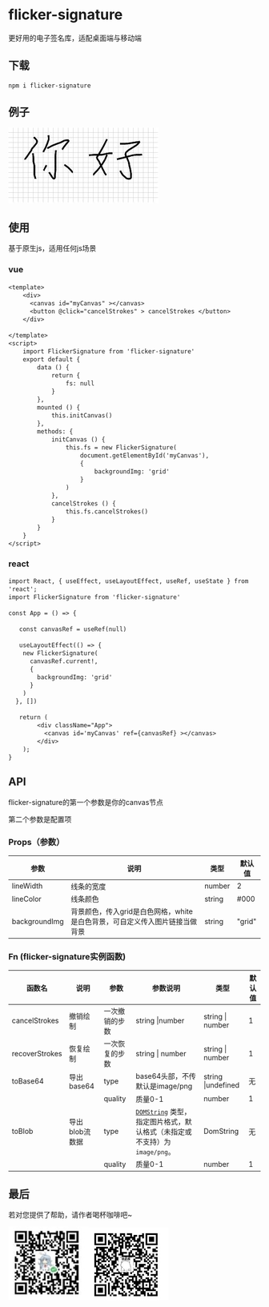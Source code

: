 # flicker-signature
更好用的电子签名库，适配桌面端与移动端

## 下载

```
npm i flicker-signature
```

## 例子

![](./assets/exaple.jpg)

## 使用

基于原生js，适用任何js场景

### vue

```vue
<template>
	<div>
      <canvas id="myCanvas" ></canvas>
      <button @click="cancelStrokes" > cancelStrokes </button>
    </div>

</template>
<script>
    import FlickerSignature from 'flicker-signature'
	export default {
        data () {
            return {
                fs: null
            }
        },
        mounted () {
            this.initCanvas()
        },
        methods: {
            initCanvas () {
                this.fs = new FlickerSignature(
                	document.getElementById('myCanvas'),
           			{
                    	backgroundImg: 'grid'
                  	}
                )
            },
            cancelStrokes () {
                this.fs.cancelStrokes()
            }
        }
    }
</script>
```

### react

```react
import React, { useEffect, useLayoutEffect, useRef, useState } from 'react';
import FlickerSignature from 'flicker-signature'

const App = () => {
   
   const canvasRef = useRef(null)
  	
   useLayoutEffect(() => {
    new FlickerSignature(
      canvasRef.current!,
      {
        backgroundImg: 'grid'
      }
    )
  }, [])
   
   return (
        <div className="App">
          <canvas id='myCanvas' ref={canvasRef} ></canvas>
        </div>
  	);
}
```



## API

flicker-signature的第一个参数是你的canvas节点

第二个参数是配置项

### Props（参数）

| 参数          | 说明                                                         | 类型   | 默认值 |
| ------------- | ------------------------------------------------------------ | ------ | ------ |
| lineWidth     | 线条的宽度                                                   | number | 2      |
| lineColor     | 线条颜色                                                     | string | #000   |
| backgroundImg | 背景颜色，传入grid是白色网格，white是白色背景，可自定义传入图片链接当做背景 | string | "grid" |

### Fn (flicker-signature实例函数)

| 函数名         | 说明           | 参数           | 参数说明                                                     | 类型               | 默认值 |
| -------------- | -------------- | -------------- | ------------------------------------------------------------ | ------------------ | ------ |
| cancelStrokes  | 撤销绘制       | 一次撤销的步数 | string \|number                                              | string \| number   | 1      |
| recoverStrokes | 恢复绘制       | 一次恢复的步数 | string \| number                                             | string \| number   | 1      |
| toBase64       | 导出base64     | type           | base64头部，不传默认是image/png                              | string \|undefined | 无     |
|                |                | quality        | 质量0-1                                                      | number             | 1      |
| toBlob         | 导出blob流数据 | type           | [`DOMString`](https://developer.mozilla.org/zh-CN/docs/Web/JavaScript/Reference/Global_Objects/String) 类型，指定图片格式，默认格式（未指定或不支持）为 `image/png`。 | DomString          | 无     |
|                |                | quality        | 质量0-1                                                      | number             | 1      |

## 最后

若对您提供了帮助，请作者喝杯咖啡吧~

![](./assets/wecaht.jpg)![](./assets/zhifubao.jpg)